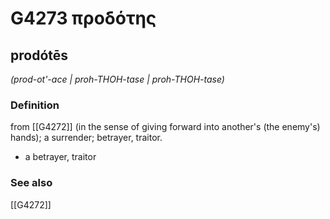 # G4273 προδότης

## prodótēs

_(prod-ot'-ace | proh-THOH-tase | proh-THOH-tase)_

### Definition

from [[G4272]] (in the sense of giving forward into another's (the enemy's) hands); a surrender; betrayer, traitor.

- a betrayer, traitor

### See also

[[G4272]]

